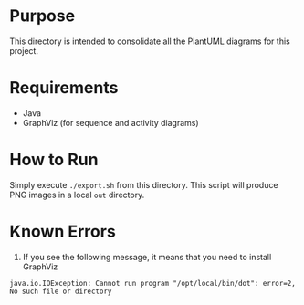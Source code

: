 # Purpose
This directory is intended to consolidate all the PlantUML diagrams for this project.

# Requirements
- Java
- GraphViz (for sequence and activity diagrams)

# How to Run
Simply execute `./export.sh` from this directory.
This script will produce PNG images in a local `out` directory.

# Known Errors
1. If you see the following message, it means that you need to install GraphViz
```buildoutcfg
java.io.IOException: Cannot run program "/opt/local/bin/dot": error=2, No such file or directory
```